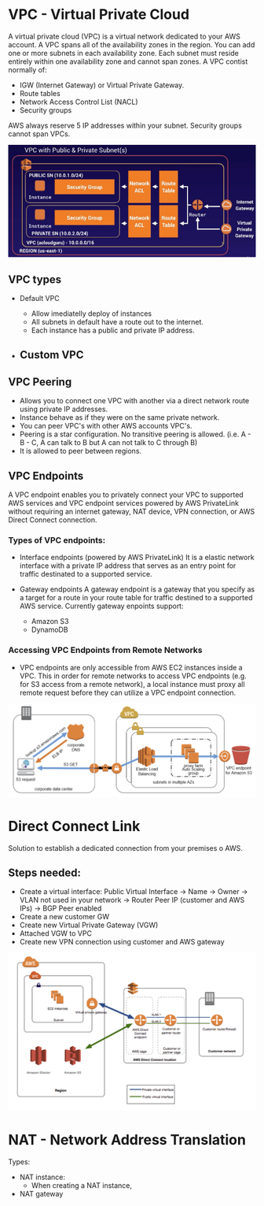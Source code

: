 # VPC - Virtual Private Cloud

A virtual private cloud (VPC) is a virtual network dedicated to your AWS account. 
A VPC spans all of the availability zones in the region. You can add one or more subnets in each availability zone.
Each subnet must reside entirely within one availability zone and cannot span zones.
A VPC contist normally of:
- IGW (Internet Gateway) or Virtual Private Gateway.
- Route tables
- Network Access Control List (NACL)
- Security groups

AWS always reserve 5 IP addresses within your subnet.
Security groups cannot span VPCs.

![VPC Basics ](../images/vpc.png)


## VPC types

- Default VPC
    - Allow imediatelly deploy of instances
    - All subnets in default have a route out to the internet.
    - Each instance has a public and private IP address.

- Custom VPC
    - 


## VPC Peering
- Allows you to connect one VPC with another via a direct network route using private IP addresses.
- Instance behave as if they were on the same private network.
- You can peer VPC's with other AWS accounts VPC's.
- Peering is a star configuration. No transitive peering is allowed. (i.e. A - B - C, A can talk to B but A can not talk to C through B)
- It is allowed to peer between regions.


## VPC Endpoints

A VPC endpoint enables you to privately connect your VPC to supported AWS services and VPC endpoint services powered by AWS PrivateLink without requiring an internet gateway, NAT device, VPN connection, or AWS Direct Connect connection.

### Types of VPC endpoints:
- Interface endpoints (powered by AWS PrivateLink)
It is a elastic network interface with a private IP address that serves as an entry point for traffic destinated to a supported service. 

- Gateway endpoints
A gateway endpoint is a gateway that you specify as a target for a route in your route table for traffic destined to a supported AWS service.
Currently gateway enpoints support:
    - Amazon S3
    - DynamoDB

### Accessing VPC Endpoints from Remote Networks
- VPC endpoints are only accessible from AWS EC2 instances inside a VPC. This in order for remote networks to access VPC endpoints (e.g. for S3 access from a remote network), a local instance must proxy all remote request before they can utilize a VPC endpoint connection.

![VPC Endpoints from Remote Networks](../images/remote_vpc_endpoint.png)



# Direct Connect Link
Solution to establish a dedicated connection from your premises o AWS.

## Steps needed:
- Create a virtual interface: Public Virtual Interface -> Name -> Owner -> VLAN not used in your network -> Router Peer IP (customer and AWS IPs) -> BGP Peer enabled
- Create a new customer GW
- Create new Virtual Private Gateway (VGW)
- Attached VGW to VPC
- Create new VPN connection using customer and AWS gateway

![AWS Direct Connect](../images/direct_connect.png)


# NAT - Network Address Translation
Types:
- NAT instance: 
    - When creating a NAT instance, 
- NAT gateway